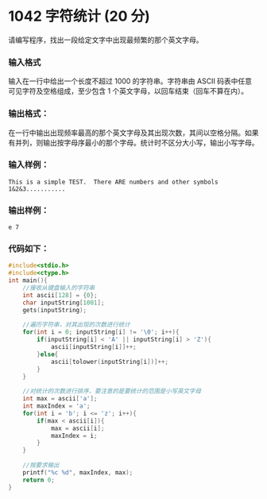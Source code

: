 # 1042 字符统计 (20 分)
请编写程序，找出一段给定文字中出现最频繁的那个英文字母。
### 输入格式
输入在一行中给出一个长度不超过 1000 的字符串。字符串由 ASCII 码表中任意可见字符及空格组成，至少包含 1 个英文字母，以回车结束（回车不算在内）。
### 输出格式：
在一行中输出出现频率最高的那个英文字母及其出现次数，其间以空格分隔。如果有并列，则输出按字母序最小的那个字母。统计时不区分大小写，输出小写字母。
### 输入样例：
```
This is a simple TEST.  There ARE numbers and other symbols 1&2&3...........
```
### 输出样例：
```
e 7
```
### 代码如下：
```c
#include<stdio.h>
#include<ctype.h>
int main(){
    //接收从键盘输入的字符串 
    int ascii[128] = {0};
    char inputString[1001];
    gets(inputString);
    
    //遍历字符串，对其出现的次数进行统计 
    for(int i = 0; inputString[i] != '\0'; i++){
        if(inputString[i] < 'A' || inputString[i] > 'Z'){
            ascii[inputString[i]]++;
        }else{
            ascii[tolower(inputString[i])]++;
        }
    }
    
    //对统计的次数进行排序，要注意的是要统计的范围是小写英文字母 
    int max = ascii['a'];
    int maxIndex = 'a';
    for(int i = 'b'; i <= 'z'; i++){
        if(max < ascii[i]){
            max = ascii[i];
            maxIndex = i;
        }
    }
    
    //按要求输出 
    printf("%c %d", maxIndex, max);
    return 0;
}
```